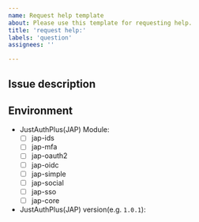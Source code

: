 ```yaml
---
name: Request help template
about: Please use this template for requesting help.
title: 'request help:'
labels: 'question'
assignees: ''

---
```



## Issue description

## Environment

- JustAuthPlus(JAP) Module:
  - [ ] jap-ids
  - [ ] jap-mfa
  - [ ] jap-oauth2
  - [ ] jap-oidc
  - [ ] jap-simple
  - [ ] jap-social
  - [ ] jap-sso
  - [ ] jap-core
- JustAuthPlus(JAP) version(e.g. `1.0.1`):